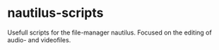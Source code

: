 nautilus-scripts
================

Usefull scripts for the file-manager nautilus.
Focused on the editing of audio- and videofiles.

